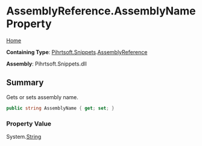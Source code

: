 <a name="_top"></a>

# AssemblyReference\.AssemblyName Property

[Home](../../../../README.md#_top)

**Containing Type**: [Pihrtsoft.Snippets](../../README.md#_top)\.[AssemblyReference](../README.md#_top)

**Assembly**: Pihrtsoft\.Snippets\.dll

## Summary

Gets or sets assembly name\.

```csharp
public string AssemblyName { get; set; }
```

### Property Value

System\.[String](https://docs.microsoft.com/en-us/dotnet/api/system.string)

